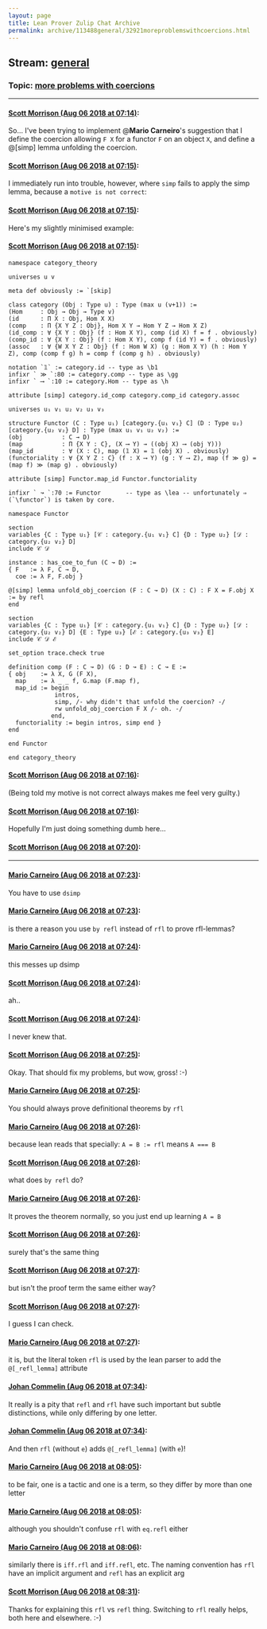 ```yaml
---
layout: page
title: Lean Prover Zulip Chat Archive 
permalink: archive/113488general/32921moreproblemswithcoercions.html
---
```


## Stream: [general](index.html)
### Topic: [more problems with coercions](32921moreproblemswithcoercions.html)

---

#### [Scott Morrison (Aug 06 2018 at 07:14)](https://leanprover.zulipchat.com/#narrow/stream/113488-general/topic/more%20problems%20with%20coercions/near/130958740):
So... I've been trying to implement @**Mario Carneiro**'s suggestion that I define the coercion allowing `F X` for a functor `F` on an object `X`, and define a @[simp] lemma unfolding the coercion.

#### [Scott Morrison (Aug 06 2018 at 07:15)](https://leanprover.zulipchat.com/#narrow/stream/113488-general/topic/more%20problems%20with%20coercions/near/130958750):
I immediately run into trouble, however, where `simp` fails to apply the simp lemma, because a `motive is not correct`:

#### [Scott Morrison (Aug 06 2018 at 07:15)](https://leanprover.zulipchat.com/#narrow/stream/113488-general/topic/more%20problems%20with%20coercions/near/130958756):
Here's my slightly minimised example:

#### [Scott Morrison (Aug 06 2018 at 07:15)](https://leanprover.zulipchat.com/#narrow/stream/113488-general/topic/more%20problems%20with%20coercions/near/130958758):
````
namespace category_theory

universes u v

meta def obviously := `[skip]  

class category (Obj : Type u) : Type (max u (v+1)) :=
(Hom     : Obj → Obj → Type v)
(id      : Π X : Obj, Hom X X)
(comp    : Π {X Y Z : Obj}, Hom X Y → Hom Y Z → Hom X Z)
(id_comp : ∀ {X Y : Obj} (f : Hom X Y), comp (id X) f = f . obviously)
(comp_id : ∀ {X Y : Obj} (f : Hom X Y), comp f (id Y) = f . obviously)
(assoc   : ∀ {W X Y Z : Obj} (f : Hom W X) (g : Hom X Y) (h : Hom Y Z), comp (comp f g) h = comp f (comp g h) . obviously)

notation `𝟙` := category.id -- type as \b1
infixr ` ≫ `:80 := category.comp -- type as \gg
infixr ` ⟶ `:10 := category.Hom -- type as \h

attribute [simp] category.id_comp category.comp_id category.assoc

universes u₁ v₁ u₂ v₂ u₃ v₃

structure Functor (C : Type u₁) [category.{u₁ v₁} C] (D : Type u₂) [category.{u₂ v₂} D] : Type (max u₁ v₁ u₂ v₂) :=
(obj           : C → D)
(map           : Π {X Y : C}, (X ⟶ Y) → ((obj X) ⟶ (obj Y)))
(map_id        : ∀ (X : C), map (𝟙 X) = 𝟙 (obj X) . obviously)
(functoriality : ∀ {X Y Z : C} (f : X ⟶ Y) (g : Y ⟶ Z), map (f ≫ g) = (map f) ≫ (map g) . obviously)

attribute [simp] Functor.map_id Functor.functoriality

infixr ` ↝ `:70 := Functor       -- type as \lea -- unfortunately ⇒ (`\functor`) is taken by core. 

namespace Functor

section
variables {C : Type u₁} [𝒞 : category.{u₁ v₁} C] {D : Type u₂} [𝒟 : category.{u₂ v₂} D]
include 𝒞 𝒟

instance : has_coe_to_fun (C ↝ D) :=
{ F   := λ F, C → D,
  coe := λ F, F.obj }

@[simp] lemma unfold_obj_coercion (F : C ↝ D) (X : C) : F X = F.obj X := by refl
end

section
variables {C : Type u₁} [𝒞 : category.{u₁ v₁} C] {D : Type u₂} [𝒟 : category.{u₂ v₂} D] {E : Type u₃} [ℰ : category.{u₃ v₃} E]
include 𝒞 𝒟 ℰ

set_option trace.check true

definition comp (F : C ↝ D) (G : D ↝ E) : C ↝ E := 
{ obj    := λ X, G (F X),
  map    := λ _ _ f, G.map (F.map f),
  map_id := begin 
             intros, 
             simp, /- why didn't that unfold the coercion? -/
             rw unfold_obj_coercion F X /- oh. -/
            end,
  functoriality := begin intros, simp end }
end

end Functor

end category_theory
````

#### [Scott Morrison (Aug 06 2018 at 07:16)](https://leanprover.zulipchat.com/#narrow/stream/113488-general/topic/more%20problems%20with%20coercions/near/130958801):
(Being told my motive is not correct always makes me feel very guilty.)

#### [Scott Morrison (Aug 06 2018 at 07:16)](https://leanprover.zulipchat.com/#narrow/stream/113488-general/topic/more%20problems%20with%20coercions/near/130958803):
Hopefully I'm just doing something dumb here...

#### [Scott Morrison (Aug 06 2018 at 07:20)](https://leanprover.zulipchat.com/#narrow/stream/113488-general/topic/more%20problems%20with%20coercions/near/130958904):
-----

#### [Mario Carneiro (Aug 06 2018 at 07:23)](https://leanprover.zulipchat.com/#narrow/stream/113488-general/topic/more%20problems%20with%20coercions/near/130958979):
You have to use `dsimp`

#### [Mario Carneiro (Aug 06 2018 at 07:23)](https://leanprover.zulipchat.com/#narrow/stream/113488-general/topic/more%20problems%20with%20coercions/near/130958983):
is there a reason you use `by refl` instead of `rfl` to prove rfl-lemmas?

#### [Mario Carneiro (Aug 06 2018 at 07:24)](https://leanprover.zulipchat.com/#narrow/stream/113488-general/topic/more%20problems%20with%20coercions/near/130958989):
this messes up dsimp

#### [Scott Morrison (Aug 06 2018 at 07:24)](https://leanprover.zulipchat.com/#narrow/stream/113488-general/topic/more%20problems%20with%20coercions/near/130959028):
ah..

#### [Scott Morrison (Aug 06 2018 at 07:24)](https://leanprover.zulipchat.com/#narrow/stream/113488-general/topic/more%20problems%20with%20coercions/near/130959029):
I never knew that.

#### [Scott Morrison (Aug 06 2018 at 07:25)](https://leanprover.zulipchat.com/#narrow/stream/113488-general/topic/more%20problems%20with%20coercions/near/130959043):
Okay. That should fix my problems, but wow, gross! :-)

#### [Mario Carneiro (Aug 06 2018 at 07:25)](https://leanprover.zulipchat.com/#narrow/stream/113488-general/topic/more%20problems%20with%20coercions/near/130959047):
You should always prove definitional theorems by `rfl`

#### [Mario Carneiro (Aug 06 2018 at 07:26)](https://leanprover.zulipchat.com/#narrow/stream/113488-general/topic/more%20problems%20with%20coercions/near/130959096):
because lean reads that specially: `A = B := rfl` means `A === B`

#### [Scott Morrison (Aug 06 2018 at 07:26)](https://leanprover.zulipchat.com/#narrow/stream/113488-general/topic/more%20problems%20with%20coercions/near/130959098):
what does `by refl` do?

#### [Mario Carneiro (Aug 06 2018 at 07:26)](https://leanprover.zulipchat.com/#narrow/stream/113488-general/topic/more%20problems%20with%20coercions/near/130959100):
It proves the theorem normally, so you just end up learning `A = B`

#### [Scott Morrison (Aug 06 2018 at 07:26)](https://leanprover.zulipchat.com/#narrow/stream/113488-general/topic/more%20problems%20with%20coercions/near/130959101):
surely that's the same thing

#### [Scott Morrison (Aug 06 2018 at 07:27)](https://leanprover.zulipchat.com/#narrow/stream/113488-general/topic/more%20problems%20with%20coercions/near/130959109):
but isn't the proof term the same either way?

#### [Scott Morrison (Aug 06 2018 at 07:27)](https://leanprover.zulipchat.com/#narrow/stream/113488-general/topic/more%20problems%20with%20coercions/near/130959111):
I guess I can check.

#### [Mario Carneiro (Aug 06 2018 at 07:27)](https://leanprover.zulipchat.com/#narrow/stream/113488-general/topic/more%20problems%20with%20coercions/near/130959112):
it is, but the literal token `rfl` is used by the lean parser to add the `@[_refl_lemma]` attribute

#### [Johan Commelin (Aug 06 2018 at 07:34)](https://leanprover.zulipchat.com/#narrow/stream/113488-general/topic/more%20problems%20with%20coercions/near/130959361):
It really is a pity that `refl` and `rfl` have such important but subtle distinctions, while only differing by one letter.

#### [Johan Commelin (Aug 06 2018 at 07:34)](https://leanprover.zulipchat.com/#narrow/stream/113488-general/topic/more%20problems%20with%20coercions/near/130959364):
And then `rfl` (without `e`) adds `@[_refl_lemma]` (with `e`)!

#### [Mario Carneiro (Aug 06 2018 at 08:05)](https://leanprover.zulipchat.com/#narrow/stream/113488-general/topic/more%20problems%20with%20coercions/near/130960266):
to be fair, one is a tactic and one is a term, so they differ by more than one letter

#### [Mario Carneiro (Aug 06 2018 at 08:05)](https://leanprover.zulipchat.com/#narrow/stream/113488-general/topic/more%20problems%20with%20coercions/near/130960280):
although you shouldn't confuse `rfl` with `eq.refl` either

#### [Mario Carneiro (Aug 06 2018 at 08:06)](https://leanprover.zulipchat.com/#narrow/stream/113488-general/topic/more%20problems%20with%20coercions/near/130960327):
similarly there is `iff.rfl` and `iff.refl`, etc. The naming convention has `rfl` have an implicit argument and `refl` has an explicit arg

#### [Scott Morrison (Aug 06 2018 at 08:31)](https://leanprover.zulipchat.com/#narrow/stream/113488-general/topic/more%20problems%20with%20coercions/near/130961287):
Thanks for explaining this `rfl` vs `refl` thing. Switching to `rfl` really helps, both here and elsewhere. :-)

